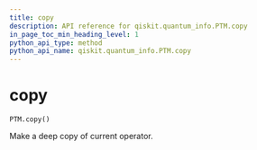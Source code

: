 ```yaml
---
title: copy
description: API reference for qiskit.quantum_info.PTM.copy
in_page_toc_min_heading_level: 1
python_api_type: method
python_api_name: qiskit.quantum_info.PTM.copy
---
```


# copy

<span id="qiskit.quantum_info.PTM.copy" />

`PTM.copy()`

Make a deep copy of current operator.

